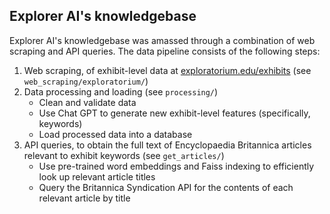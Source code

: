 ## Explorer AI's knowledgebase

Explorer AI's knowledgebase was amassed through a combination of web scraping and API queries. The data pipeline 
consists of the following steps:

1. Web scraping, of exhibit-level data at [exploratorium.edu/exhibits](https://www.exploratorium.edu/exhibits)
   (see `web_scraping/exploratorium/`)
2. Data processing and loading (see `processing/`)
    - Clean and validate data 
    - Use Chat GPT to generate new exhibit-level features (specifically, keywords)
    - Load processed data into a database
3. API queries, to obtain the full text of Encyclopaedia Britannica articles relevant to exhibit keywords (see `get_articles/`)
    - Use pre-trained word embeddings and Faiss indexing to efficiently look up relevant article titles
    - Query the Britannica Syndication API for the contents of each relevant article by title